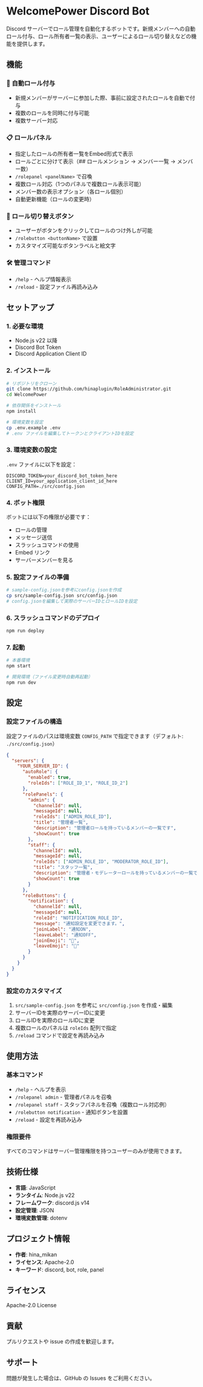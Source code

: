 # WelcomePower Discord Bot

Discord サーバーでロール管理を自動化するボットです。新規メンバーへの自動ロール付与、ロール所有者一覧の表示、ユーザーによるロール切り替えなどの機能を提供します。

## 機能

### 🤖 自動ロール付与
- 新規メンバーがサーバーに参加した際、事前に設定されたロールを自動で付与
- 複数のロールを同時に付与可能
- 複数サーバー対応

### 📋 ロールパネル
- 指定したロールの所有者一覧をEmbed形式で表示
- ロールごとに分けて表示（## ロールメンション → メンバー一覧 → メンバー数）
- `/rolepanel <panelName>` で召喚
- 複数ロール対応（1つのパネルで複数ロール表示可能）
- メンバー数の表示オプション（各ロール個別）
- 自動更新機能（ロールの変更時）

### 🔘 ロール切り替えボタン
- ユーザーがボタンをクリックしてロールのつけ外しが可能
- `/rolebutton <buttonName>` で設置
- カスタマイズ可能なボタンラベルと絵文字

### 🛠️ 管理コマンド
- `/help` - ヘルプ情報表示
- `/reload` - 設定ファイル再読み込み

## セットアップ

### 1. 必要な環境
- Node.js v22 以降
- Discord Bot Token
- Discord Application Client ID

### 2. インストール

```bash
# リポジトリをクローン
git clone https://github.com/hinaplugin/RoleAdministrator.git
cd WelcomePower

# 依存関係をインストール
npm install

# 環境変数を設定
cp .env.example .env
# .env ファイルを編集してトークンとクライアントIDを設定
```

### 3. 環境変数の設定

`.env` ファイルに以下を設定：

```env
DISCORD_TOKEN=your_discord_bot_token_here
CLIENT_ID=your_application_client_id_here
CONFIG_PATH=./src/config.json
```

### 4. ボット権限

ボットには以下の権限が必要です：
- ロールの管理
- メッセージ送信
- スラッシュコマンドの使用
- Embed リンク
- サーバーメンバーを見る

### 5. 設定ファイルの準備

```bash
# sample-config.jsonを参考にconfig.jsonを作成
cp src/sample-config.json src/config.json
# config.jsonを編集して実際のサーバーIDとロールIDを設定
```

### 6. スラッシュコマンドのデプロイ

```bash
npm run deploy
```

### 7. 起動

```bash
# 本番環境
npm start

# 開発環境（ファイル変更時自動再起動）
npm run dev
```

## 設定

### 設定ファイルの構造

設定ファイルのパスは環境変数 `CONFIG_PATH` で指定できます（デフォルト: `./src/config.json`）

```json
{
  "servers": {
    "YOUR_SERVER_ID": {
      "autoRole": {
        "enabled": true,
        "roleIds": ["ROLE_ID_1", "ROLE_ID_2"]
      },
      "rolePanels": {
        "admin": {
          "channelId": null,
          "messageId": null,
          "roleIds": ["ADMIN_ROLE_ID"],
          "title": "管理者一覧",
          "description": "管理者ロールを持っているメンバーの一覧です",
          "showCount": true
        },
        "staff": {
          "channelId": null,
          "messageId": null,
          "roleIds": ["ADMIN_ROLE_ID", "MODERATOR_ROLE_ID"],
          "title": "スタッフ一覧",
          "description": "管理者・モデレーターロールを持っているメンバーの一覧です",
          "showCount": true
        }
      },
      "roleButtons": {
        "notification": {
          "channelId": null,
          "messageId": null,
          "roleId": "NOTIFICATION_ROLE_ID",
          "message": "通知設定を変更できます。",
          "joinLabel": "通知ON",
          "leaveLabel": "通知OFF",
          "joinEmoji": "🔔",
          "leaveEmoji": "🔕"
        }
      }
    }
  }
}
```

### 設定のカスタマイズ

1. `src/sample-config.json` を参考に `src/config.json` を作成・編集
2. サーバーIDを実際のサーバーIDに変更
3. ロールIDを実際のロールIDに変更
4. 複数ロールのパネルは `roleIds` 配列で指定
5. `/reload` コマンドで設定を再読み込み

## 使用方法

### 基本コマンド

- `/help` - ヘルプを表示
- `/rolepanel admin` - 管理者パネルを召喚
- `/rolepanel staff` - スタッフパネルを召喚（複数ロール対応例）
- `/rolebutton notification` - 通知ボタンを設置
- `/reload` - 設定を再読み込み

### 権限要件

すべてのコマンドはサーバー管理権限を持つユーザーのみが使用できます。

## 技術仕様

- **言語**: JavaScript
- **ランタイム**: Node.js v22
- **フレームワーク**: discord.js v14
- **設定管理**: JSON
- **環境変数管理**: dotenv

## プロジェクト情報

- **作者**: hina_mikan
- **ライセンス**: Apache-2.0
- **キーワード**: discord, bot, role, panel

## ライセンス

Apache-2.0 License

## 貢献

プルリクエストや issue の作成を歓迎します。

## サポート

問題が発生した場合は、GitHub の Issues をご利用ください。